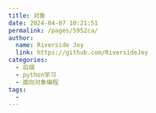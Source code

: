 ```yaml
---
title: 对象
date: 2024-04-07 10:21:51
permalink: /pages/5952ca/
author:
  name: Riverside Joy
  link: https://github.com/RiversideJoy
categories:
  - 后端
  - python学习
  - 面向对象编程
tags:
  - 
---
```

